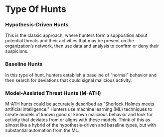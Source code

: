 # Type Of Hunts

### Hypothesis-Driven Hunts

This is the classic approach, where hunters form a supposition about potential threats and their activities that may be present on the organization’s network, then use data and analysis to confirm or deny their suspicions.

### Baseline Hunts

In this type of hunt, hunters establish a baseline of “normal” behavior and then search for deviations that could signal malicious activity.

### Model-Assisted Threat Hunts (M-ATH)

M-ATH hunts could be accurately described as "Sherlock Holmes meets artificial intelligence." Hunters use machine learning (ML) techniques to create models of known good or known malicious behavior and look for activity that deviates from or aligns with these models. Think of this as almost like a hybrid of the hypothesis-driven and baseline types, but with substantial automation from the ML.
